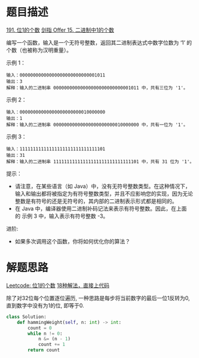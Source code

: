 # 题目描述

[191. 位1的个数](https://leetcode-cn.com/problems/number-of-1-bits/)
[剑指 Offer 15. 二进制中1的个数](https://leetcode-cn.com/problems/er-jin-zhi-zhong-1de-ge-shu-lcof/)

编写一个函数，输入是一个无符号整数，返回其二进制表达式中数字位数为 ‘1’ 的个数（也被称为汉明重量）。

示例 1：
```
输入：00000000000000000000000000001011
输出：3
解释：输入的二进制串 00000000000000000000000000001011 中，共有三位为 '1'。
```

示例 2：
```
输入：00000000000000000000000010000000
输出：1
解释：输入的二进制串 00000000000000000000000010000000 中，共有一位为 '1'。
```

示例 3：
```
输入：11111111111111111111111111111101
输出：31
解释：输入的二进制串 11111111111111111111111111111101 中，共有 31 位为 '1'。
```

提示：

- 请注意，在某些语言（如 Java）中，没有无符号整数类型。在这种情况下，输入和输出都将被指定为有符号整数类型，并且不应影响您的实现，因为无论整数是有符号的还是无符号的，其内部的二进制表示形式都是相同的。
- 在 Java 中，编译器使用二进制补码记法来表示有符号整数。因此，在上面的 示例 3 中，输入表示有符号整数 -3。

进阶:
- 如果多次调用这个函数，你将如何优化你的算法？

# 解题思路

[Leetcode: 位1的个数](https://leetcode-cn.com/problems/number-of-1-bits/solution/wei-1de-ge-shu-by-leetcode/)
[18种解法，直接上代码](https://leetcode-cn.com/problems/number-of-1-bits/solution/javade-17chong-jie-fa-by-sdwwld/)

除了对32位每个位置逐位遍历, 一种思路是每步将当前数字的最后一位1反转为0, 直到数字中没有为1的位, 即等于0.

```python
class Solution:
    def hammingWeight(self, n: int) -> int:
        count = 0
        while n != 0:
            n &= (n - 1)
            count += 1
        return count
```
